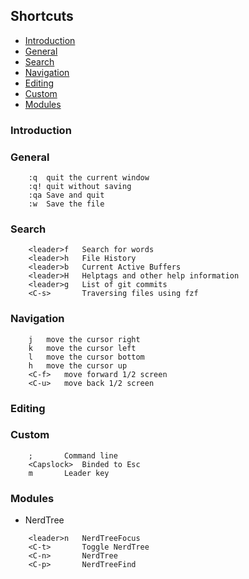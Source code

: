 ## Shortcuts

* [Introduction](#introduction)
* [General](#general)
* [Search](#search)
* [Navigation](#navigation)
* [Editing](#editing)
* [Custom](#custom)
* [Modules](#modules)

### Introduction
### General
```
	:q	quit the current window
	:q!	quit without saving
	:qa	Save and quit
	:w	Save the file
```

### Search
```
	<leader>f	Search for words
	<leader>h	File History
	<leader>b	Current Active Buffers
	<leader>H	Helptags and other help information
	<leader>g	List of git commits
	<C-s>		Traversing files using fzf
```


### Navigation

```
	j	move the cursor right
	k	move the cursor left
	l	move the cursor bottom
	h	move the cursor up
	<C-f>	move forward 1/2 screen
	<C-u>	move back 1/2 screen
```

### Editing
### Custom

```
	;		Command line
	<Capslock> 	Binded to Esc
	m		Leader key
```

### Modules

- NerdTree
```
	<leader>n	NerdTreeFocus
	<C-t>		Toggle NerdTree
	<C-n>		NerdTree
	<C-p>		NerdTreeFind

```
